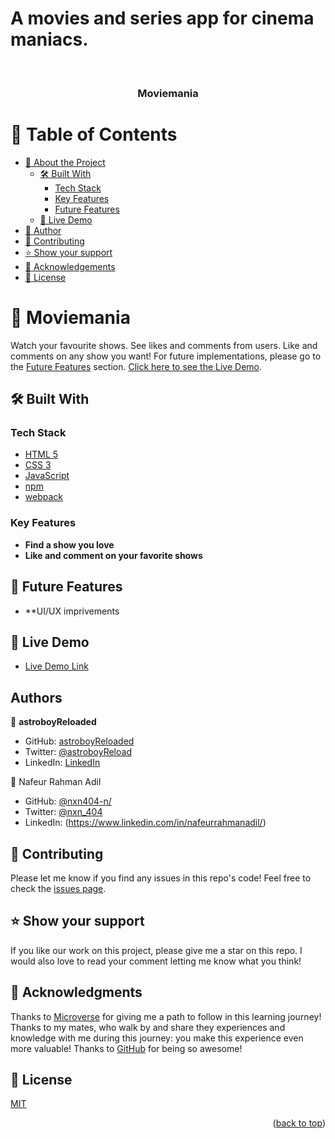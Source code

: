 # A movies and series app for cinema maniacs.

<a name="readme-top"></a>

<div align="center">
<!--   <img src="src/img/mainLogo.png" alt="logo" width="120"  height="auto" /> -->
  <br/>
  <h3><b>Moviemania</b></h3>
</div>

<!-- TABLE OF CONTENTS -->

# 📗 Table of Contents

- [📖 About the Project](#about-project)
  - [🛠 Built With](#built-with)
    - [Tech Stack](#tech-stack)
    - [Key Features](#key-features)
    - [Future Features](#🔭-future-features)
  - [🚀 Live Demo](#live-demo)
- [👥 Author](#authors)
- [🤝 Contributing](#contributing)
- [⭐️ Show your support](#support)
- [🙏 Acknowledgements](#acknowledgements)
- [📝 License](#license)

<!-- PROJECT DESCRIPTION -->

# 📖 Moviemania <a name="about-project"></a>

Watch your favourite shows. See likes and comments from users. Like and comments on any show you want!
For future implementations, please go to the [Future Features](#future-features) section. [Click here to see the Live Demo](https://astroboyreloaded.github.io/JavaScript-Capstone-M2/dist).

## 🛠 Built With <a name="built-with"></a>

### Tech Stack <a name="tech-stack"></a>

  <ul>
    <li><a href="https://https://html5.org//">HTML 5</a></li>
    <li><a href="https://www.w3.org/Style/CSS/Overview.en.html">CSS 3</a></li>
    <li><a href="https://www.javascript.com/">JavaScript</a></li>
    <li><a href="https://www.npm.com/">npm</a></li>
    <li><a href="https://webpack.js.org/">webpack</a></li>
  </ul>

<!-- Features -->

### Key Features <a name="key-features"></a>

- **Find a show you love**
- **Like and comment on your favorite shows**

## 🔭 Future Features <a name="future-features"></a>

- **UI/UX imprivements

<!-- LIVE DEMO -->

## 🚀 Live Demo <a name="live-demo"></a>

- [Live Demo Link](https://astroboyreloaded.github.io/JavaScript-Capstone-M2/dist)
<!-- AUTHORS -->

## Authors <a name="authors"></a>

👤 **astroboyReloaded**

- GitHub: [astroboyReloaded](https://github.com/astroboyReloaded)
- Twitter: [@astroboyReload](https://twitter.com/astroboyReload)
- LinkedIn: [LinkedIn](https://www.linkedin.com/in/astroboyreloaded/)

👤 Nafeur Rahman Adil

- GitHub: [@nxn404-n/](https://github.com/nxn404-n/)
- Twitter: [@nxn_404](https://twitter.com/nxn_404)
- LinkedIn: (https://www.linkedin.com/in/nafeurrahmanadil/)

<!-- CONTRIBUTING -->

## 🤝 Contributing <a name="contributing"></a>

Please let me know if you find any issues in this repo's code!
Feel free to check the [issues page](../../issues/).

<!-- SUPPORT -->

## ⭐️ Show your support <a name="support"></a>

If you like our work on this project, please give me a star on this repo. I would also love to read your comment letting me know what you think!

<!-- ACKNOWLEDGEMENTS -->

## 🙏 Acknowledgments <a name="acknowledgements"></a>

Thanks to [Microverse](https://www.microverse.org/) for giving me a path to follow in this learning journey!
Thanks to my mates, who walk by and share they experiences and knowledge with me during this journey: you make this experience even more valuable!
Thanks to [GitHub](https://github.com/) for being so awesome!

<!-- LICENSE -->

## 📝 License <a name="license"></a>

[MIT](https://mit-license.org/)

<p align="right">(<a href="#readme-top">back to top</a>)</p>
